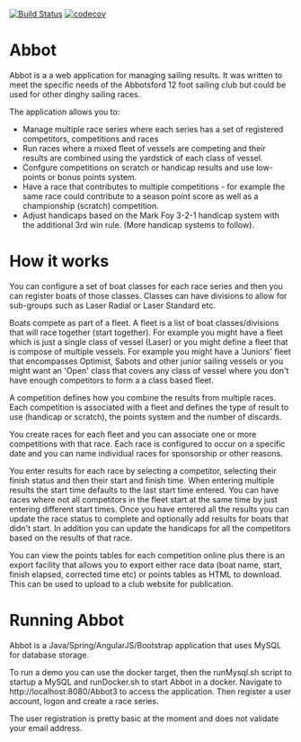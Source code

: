 [![Build Status](https://travis-ci.com/tom-biskupic/Abbot.svg?branch=master)](https://travis-ci.com/tom-biskupic/Abbot)
[![codecov](https://codecov.io/gh/tom-biskupic/Abbot/branch/master/graph/badge.svg)](https://codecov.io/gh/tom-biskupic/Abbot)

# Abbot

Abbot is a a web application for managing sailing results. It was written to meet the specific needs of the Abbotsford 12 foot sailing club but could be used for other dinghy sailing races.

The application allows you to:
* Manage multiple race series where each series has a set of registered competitors, competitions and races
* Run races where a mixed fleet of vessels are competing and their results are combined using the yardstick of each class of vessel.
* Confgure competitions on scratch or handicap results and use low-points or bonus points system.
* Have a race that contributes to multiple competitions - for example the same race could contribute to a season point score as well as a championship (scratch) competition.
* Adjust handicaps based on the Mark Foy 3-2-1 handicap system with the additional 3rd win rule. (More handicap systems to follow).

# How it works

You can configure a set of boat classes for each race series and then you can register boats of those classes. Classes can have divisions to allow for sub-groups such as Laser Radial or Laser Standard etc.

Boats compete as part of a fleet. A fleet is a list of boat classes/divisions that will race together (start together). For example you might have a fleet which is just a single class of vessel (Laser) or you might define a fleet that is compose of multiple vessels. For example you might have a 'Juniors' fleet that encompasses Optimist, Sabots and other junior sailing vessels or you might want an 'Open' class that covers any class of vessel where you don't have enough competitors to form a a class based fleet.

A competition defines how you combine the results from multiple races. Each competition is associated with a fleet and defines the type of result to use (handicap or scratch), the points system and the number of discards.

You create races for each fleet and you can associate one or more competitions with that race. Each race is configured to occur on a specific date and you can name individual races for sponsorship or other reasons.

You enter results for each race by selecting a competitor, selecting their finish status and then their start and finish time. When entering multiple results the start time defaults to the last start time entered. You can have races where not all competitors in the fleet start at the same time by just entering different start times. Once you have entered all the results you can update the race status to complete and optionally add results for boats that didn't start. In addition you can update the handicaps for all the competitors based on the results of that race.

You can view the points tables for each competition online plus there is an export facility that allows you to export either race data (boat name, start, finish elapsed, corrected time etc) or points tables as HTML to download. This can be used to upload to a club website for publication.

# Running Abbot

Abbot is a Java/Spring/AngularJS/Bootstrap application that uses MySQL for database storage.

To run a demo you can use the docker target, then the runMysql.sh script to startup a MySQL and runDocker.sh to start Abbot in a docker. Navigate to http://localhost:8080/Abbot3 to access the application. Then register a user account, logon and create a race series.

The user registration is pretty basic at the moment and does not validate your email address.
